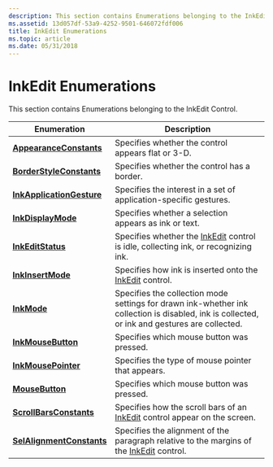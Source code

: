 ```yaml
---
description: This section contains Enumerations belonging to the InkEdit Control.
ms.assetid: 13d057df-53a9-4252-9501-646072fdf006
title: InkEdit Enumerations
ms.topic: article
ms.date: 05/31/2018
---
```


# InkEdit Enumerations

This section contains Enumerations belonging to the InkEdit Control.



| Enumeration                                            | Description                                                                                                                                              |
|--------------------------------------------------------|----------------------------------------------------------------------------------------------------------------------------------------------------------|
| [**AppearanceConstants**](/windows/desktop/api/inked/ne-inked-appearanceconstants)     | Specifies whether the control appears flat or 3-D.<br/>                                                                                            |
| [**BorderStyleConstants**](/windows/desktop/api/inked/ne-inked-borderstyleconstants)   | Specifies whether the control has a border.<br/>                                                                                                   |
| [**InkApplicationGesture**](/windows/desktop/api/msinkaut/ne-msinkaut-inkapplicationgesture) | Specifies the interest in a set of application-specific gestures.<br/>                                                                             |
| [**InkDisplayMode**](/windows/desktop/api/inked/ne-inked-inkdisplaymode)               | Specifies whether a selection appears as ink or text.<br/>                                                                                         |
| [**InkEditStatus**](/windows/desktop/api/inked/ne-inked-inkeditstatus)                 | Specifies whether the [InkEdit](inkedit-control-reference.md) control is idle, collecting ink, or recognizing ink.<br/>                           |
| [**InkInsertMode**](/windows/desktop/api/inked/ne-inked-inkinsertmode)                 | Specifies how ink is inserted onto the [InkEdit](inkedit-control-reference.md) control.<br/>                                                      |
| [**InkMode**](/windows/desktop/api/inked/ne-inked-inkmode)                             | Specifies the collection mode settings for drawn ink-whether ink collection is disabled, ink is collected, or ink and gestures are collected.<br/> |
| [**InkMouseButton**](/windows/desktop/api/msinkaut/ne-msinkaut-inkmousebutton)               | Specifies which mouse button was pressed.<br/>                                                                                                     |
| [**InkMousePointer**](/windows/desktop/api/msinkaut/ne-msinkaut-inkmousepointer)             | Specifies the type of mouse pointer that appears.<br/>                                                                                             |
| [**MouseButton**](/windows/desktop/api/inked/ne-inked-mousebutton)                     | Specifies which mouse button was pressed.<br/>                                                                                                     |
| [**ScrollBarsConstants**](/windows/desktop/api/inked/ne-inked-scrollbarsconstants)     | Specifies how the scroll bars of an [InkEdit](inkedit-control-reference.md) control appear on the screen.<br/>                                    |
| [**SelAlignmentConstants**](/windows/desktop/api/inked/ne-inked-selalignmentconstants) | Specifies the alignment of the paragraph relative to the margins of the [InkEdit](inkedit-control-reference.md) control.<br/>                     |



 

 

 




